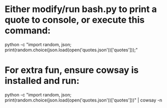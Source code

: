 
# Either modify/run bash.py to print a quote to console, or execute this command:
python -c "import random, json; print(random.choice(json.load(open('quotes.json'))['quotes']));"

# For extra fun, ensure cowsay is installed and run:
python -c "import random, json; print(random.choice(json.load(open('quotes.json'))['quotes']))" | cowsay -n

